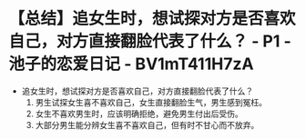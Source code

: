 # 【总结】追女生时，想试探对方是否喜欢自己，对方直接翻脸代表了什么？ - P1 - 池子的恋爱日记 - BV1mT411H7zA

-   追女生时，想试探对方是否喜欢自己，对方直接翻脸代表了什么？
    1.  男生试探女生喜不喜欢自己，女生直接翻脸生气，男生感到冤枉。
    2.  女生不喜欢男生时，应该明确拒绝，避免男生付出后受伤。
    3.  大部分男生能分辨女生喜不喜欢自己，但有时不甘心而不放弃。